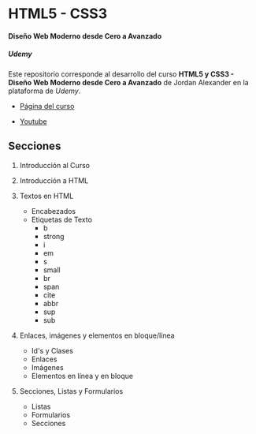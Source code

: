 # HTML5 - CSS3

#### Diseño Web Moderno desde Cero a Avanzado

##### Udemy

Este repositorio corresponde al desarrollo del curso **HTML5 y CSS3 - Diseño Web Moderno desde Cero a Avanzado** de Jordan Alexander en la plataforma de _Udemy_.

- [Página del curso](https://www.udemy.com/course/curso-diseno-web-moderno-desde-cero/)

- [Youtube](https://www.youtube.com/@AlexCGDesign)

## Secciones

1. Introducción al Curso
2. Introducción a HTML
3. Textos en HTML
   - Encabezados
   - Etiquetas de Texto
     - b
     - strong
     - i
     - em
     - s
     - small
     - br
     - span
     - cite
     - abbr
     - sup
     - sub
4. Enlaces, imágenes y elementos en bloque/línea

   - Id's y Clases
   - Enlaces
   - Imágenes
   - Elementos en línea y en bloque

5. Secciones, Listas y Formularios
   - Listas
   - Formularios
   - Secciones
